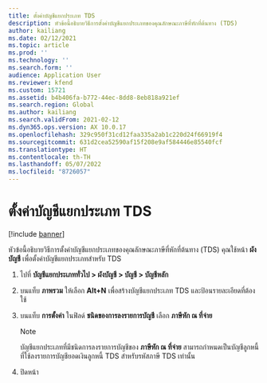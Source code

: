 ```yaml
---
title: ตั้งค่าบัญชีแยกประเภท TDS
description: หัวข้อนี้อธิบายวิธีการตั้งค่าบัญชีแยกประเภทของคุณลักษณะภาษีที่หักที่ต้นทาง (TDS)
author: kailiang
ms.date: 02/12/2021
ms.topic: article
ms.prod: ''
ms.technology: ''
ms.search.form: ''
audience: Application User
ms.reviewer: kfend
ms.custom: 15721
ms.assetid: b4b406fa-b772-44ec-8dd8-8eb818a921ef
ms.search.region: Global
ms.author: kailiang
ms.search.validFrom: 2021-02-12
ms.dyn365.ops.version: AX 10.0.17
ms.openlocfilehash: 329c950f31cd12faa335a2ab1c220d24f66919f4
ms.sourcegitcommit: 631d2cea52590af15f208e9af584446e85540fcf
ms.translationtype: HT
ms.contentlocale: th-TH
ms.lasthandoff: 05/07/2022
ms.locfileid: "8726057"
---
```

# <a name="set-up-tds-ledger-accounts"></a>ตั้งค่าบัญชีแยกประเภท TDS

[!include [banner](../includes/banner.md)]

หัวข้อนี้อธิบายวิธีการตั้งค่าบัญชีแยกประเภทของคุณลักษณะภาษีที่หักที่ต้นทาง (TDS) คุณใช้หน้า **ผังบัญชี** เพื่อตั้งค่าบัญชีแยกประเภทสำหรับ TDS

1. ไปที่ **บัญชีแยกประเภททั่วไป \> ผังบัญชี \> บัญชี \> บัญชีหลัก**
2. บนแท็บ **ภาพรวม** ให้เลือก **Alt+N** เพื่อสร้างบัญชีแยกประเภท TDS และป้อนรายละเอียดที่ต้องใช้
3. บนแท็บ **การตั้งค่า** ในฟิลด์ **ชนิดของการลงรายการบัญชี** เลือก **ภาษีหัก ณ ที่จ่าย**     

    > [!NOTE]
    > บัญชีแยกประเภทที่มีชนิดการลงรายการบัญชีของ **ภาษีหัก ณ ที่จ่าย** สามารถกําหนดเป็นบัญชีลูกหนี้ที่ใช้ลงรายการบัญชียอดเงินลูกหนี้ TDS สำหรับรหัสภาษี TDS เท่านั้น

4. ปิดหน้า
